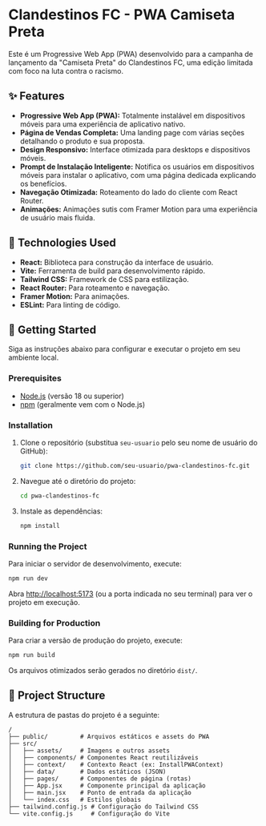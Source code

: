 # Clandestinos FC - PWA Camiseta Preta

Este é um Progressive Web App (PWA) desenvolvido para a campanha de lançamento da "Camiseta Preta" do Clandestinos FC, uma edição limitada com foco na luta contra o racismo.

## ✨ Features

- **Progressive Web App (PWA):** Totalmente instalável em dispositivos móveis para uma experiência de aplicativo nativo.
- **Página de Vendas Completa:** Uma landing page com várias seções detalhando o produto e sua proposta.
- **Design Responsivo:** Interface otimizada para desktops e dispositivos móveis.
- **Prompt de Instalação Inteligente:** Notifica os usuários em dispositivos móveis para instalar o aplicativo, com uma página dedicada explicando os benefícios.
- **Navegação Otimizada:** Roteamento do lado do cliente com React Router.
- **Animações:** Animações sutis com Framer Motion para uma experiência de usuário mais fluida.

## 🚀 Technologies Used

- **React:** Biblioteca para construção da interface de usuário.
- **Vite:** Ferramenta de build para desenvolvimento rápido.
- **Tailwind CSS:** Framework de CSS para estilização.
- **React Router:** Para roteamento e navegação.
- **Framer Motion:** Para animações.
- **ESLint:** Para linting de código.

## 🏁 Getting Started

Siga as instruções abaixo para configurar e executar o projeto em seu ambiente local.

### Prerequisites

- [Node.js](https://nodejs.org/) (versão 18 ou superior)
- [npm](https://www.npmjs.com/) (geralmente vem com o Node.js)

### Installation

1. Clone o repositório (substitua `seu-usuario` pelo seu nome de usuário do GitHub):
   ```sh
   git clone https://github.com/seu-usuario/pwa-clandestinos-fc.git
   ```
2. Navegue até o diretório do projeto:
   ```sh
   cd pwa-clandestinos-fc
   ```
3. Instale as dependências:
   ```sh
   npm install
   ```

### Running the Project

Para iniciar o servidor de desenvolvimento, execute:

```sh
npm run dev
```

Abra [http://localhost:5173](http://localhost:5173) (ou a porta indicada no seu terminal) para ver o projeto em execução.

### Building for Production

Para criar a versão de produção do projeto, execute:

```sh
npm run build
```

Os arquivos otimizados serão gerados no diretório `dist/`.

## 📂 Project Structure

A estrutura de pastas do projeto é a seguinte:

```
/
├── public/         # Arquivos estáticos e assets do PWA
├── src/
│   ├── assets/     # Imagens e outros assets
│   ├── components/ # Componentes React reutilizáveis
│   ├── context/    # Contexto React (ex: InstallPWAContext)
│   ├── data/       # Dados estáticos (JSON)
│   ├── pages/      # Componentes de página (rotas)
│   ├── App.jsx     # Componente principal da aplicação
│   ├── main.jsx    # Ponto de entrada da aplicação
│   └── index.css   # Estilos globais
├── tailwind.config.js # Configuração do Tailwind CSS
└── vite.config.js     # Configuração do Vite
```